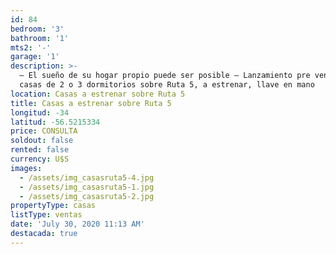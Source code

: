 ```yaml
---
id: 84
bedroom: '3'
bathroom: '1'
mts2: '-'
garage: '1'
description: >-
  – El sueño de su hogar propio puede ser posible – Lanzamiento pre venta de 3
  casas de 2 o 3 dormitorios sobre Ruta 5, a estrenar, llave en mano
location: Casas a estrenar sobre Ruta 5
title: Casas a estrenar sobre Ruta 5
longitud: -34
latitud: -56.5215334
price: CONSULTA
soldout: false
rented: false
currency: U$S
images:
  - /assets/img_casasruta5-4.jpg
  - /assets/img_casasruta5-1.jpg
  - /assets/img_casasruta5-2.jpg
propertyType: casas
listType: ventas
date: 'July 30, 2020 11:13 AM'
destacada: true
---
```


